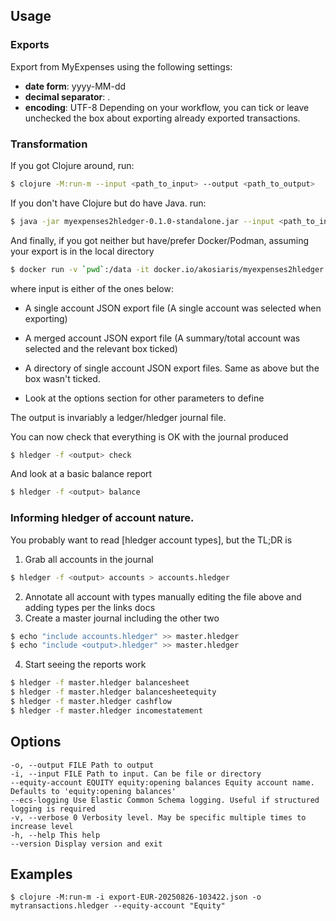 ## Usage

### Exports
Export from MyExpenses using the following settings:
* **date form**: yyyy-MM-dd
* **decimal separator**: .
* **encoding**: UTF-8
Depending on your workflow, you can tick or leave unchecked the box about
exporting already exported transactions.

### Transformation

If you got Clojure around, run:

```bash
$ clojure -M:run-m --input <path_to_input> --output <path_to_output>
```

If you don't have Clojure but do have Java. run:

```bash
$ java -jar myexpenses2hledger-0.1.0-standalone.jar --input <path_to_input> --output <path_to_output>
```

And finally, if you got neither but have/prefer Docker/Podman, assuming your export is in the local directory

```bash
$ docker run -v `pwd`:/data -it docker.io/akosiaris/myexpenses2hledger -i /data/export.json -o /data/foo.journal
```

where input is either of the ones below:
* A single account JSON export file (A single account was selected when exporting)
* A merged account JSON export file (A summary/total account was selected and the relevant box ticked)
* A directory of single account JSON export files. Same as above but the box wasn't ticked.

* Look at the options section for other parameters to define

The output is invariably a ledger/hledger journal file.

You can now check that everything is OK with the journal produced
```bash
$ hledger -f <output> check
```
And look at a basic balance report
```bash
$ hledger -f <output> balance
```
### Informing hledger of account nature.

You probably want to read [hledger account types], but the TL;DR is
1. Grab all accounts in the journal
```bash
$ hledger -f <output> accounts > accounts.hledger
```
2. Annotate all account with types manually editing the file above and adding types per the links docs
3. Create a master journal including the other two
```bash
$ echo "include accounts.hledger" >> master.hledger
$ echo "include <output>.hledger" >> master.hledger
```
4. Start seeing the reports work
```bash
$ hledger -f master.hledger balancesheet
$ hledger -f master.hledger balancesheetequity
$ hledger -f master.hledger cashflow
$ hledger -f master.hledger incomestatement
```

## Options

```
-o, --output FILE Path to output
-i, --input FILE Path to input. Can be file or directory
--equity-account EQUITY equity:opening balances Equity account name. Defaults to 'equity:opening balances'
--ecs-logging Use Elastic Common Schema logging. Useful if structured logging is required
-v, --verbose 0 Verbosity level. May be specific multiple times to increase level
-h, --help This help
--version Display version and exit
```
## Examples

```shell
$ clojure -M:run-m -i export-EUR-20250826-103422.json -o mytransactions.hledger --equity-account "Equity"
```
